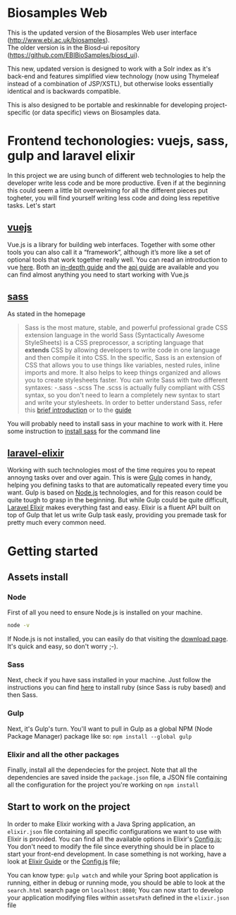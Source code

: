 # Biosamples Web

This is the updated version of the Biosamples Web user interface (http://www.ebi.ac.uk/biosamples).  
The older version is in the Biosd-ui repository (https://github.com/EBIBioSamples/biosd_ui).
 
This new, updated version is designed to work with a Solr index as it's back-end and features simplified view technology (now using Thymeleaf instead of a combination of JSP/XSTL), but otherwise looks essentially identical and is backwards compatible.

This is also designed to be portable and reskinnable for developing project-specific (or data specific) views on Biosamples data.

# Frontend techonologies: vuejs, sass, gulp and laravel elixir

In this project we are using bunch of different web technologies to help the developer write less code and be more productive. 
Even if at the beginning this could seem a little bit overwelming for all the different pieces put togheter, you will find yourself writing less code and doing less repetitive tasks.
Let's start

## [vuejs](vuejs.org)
Vue.js is a library for building web interfaces. Together with some other tools you can also call it a “framework”, although it’s more like a set of optional tools that work together really well.
You can read an introduction to vue [here](http://blog.evanyou.me/2015/10/25/vuejs-re-introduction/). Both an [in-depth guide](http://vuejs.org/guide/) and the [api guide](http://vuejs.org/api/) are available and you can find almost anything you need to start working with Vue.js

## [sass](http://sass-lang.com/guide)
As stated in the homepage
> Sass is the most mature, stable, and powerful professional grade CSS extension language in the world
Sass (Syntactically Awesome StyleSheets) is a CSS preprocessor, a scripting language that __extends__ CSS by allowing developers to write code in one language and then compile it into CSS. In the specific, Sass is an extension of CSS that allows you to use things like variables, nested rules, inline imports and more. It also helps to keep things organized and allows you to create stylesheets faster.
You can write Sass with two different syntaxes: 
-.sass
-.scss
The .scss is actually fully compliant with CSS syntax, so you don't need to learn a completely new syntax to start and write your stylesheets.
In order to better understand Sass, refer this [brief introduction](http://www.creativebloq.com/web-design/what-is-sass-111517618) or to the [guide](http://sass-lang.com/guide)

You will probably need to install sass in your machine to work with it. Here some instruction to [install sass](http://sass-lang.com/install) for the command line 
## [laravel-elixir](https://laravel.com/docs/5.0/elixir)
Working with such technologies 
most of the time requires you to repeat annoyng tasks over and over again. This is were [Gulp](http://gulpjs.com/) comes in handy, helping you defining tasks to that are automatically repeated every time you want.
Gulp is based on [Node.js](https://nodejs.org/en/) technologies, and for this reason could be quite tough to grasp in the beginning.
But while Gulp could be quite difficult, [Laravel Elixir](https://laravel.com/docs/5.0/elixir) makes everything fast and easy. 
Elixir is a fluent API built on top of Gulp that let us write Gulp task easly, providing you premade task for pretty much every common need.


# Getting started 
## Assets install

### Node
First of all you need to ensure Node.js is installed on your machine.
```bash
node -v
```
If Node.js is not installed, you can easily do that visiting the [download page](http://nodejs.org/download/). It's quick and easy, so don't worry ;-).

### Sass
Next, check if you have sass installed in your machine. Just follow the instructions you can find [here](http://sass-lang.com/install) to install ruby (since Sass is ruby based) and then Sass.

### Gulp
Next, it's Gulp's turn. You'll want to pull in Gulp as a global NPM (Node Package Manager) package like so:
`
npm install --global gulp
`

### Elixir and all the other packages
Finally, install all the dependecies for the project. Note that all the dependencies are saved inside the `package.json` file, a JSON file containing all the configuration for the project you're working on
`
npm install
`

## Start to work on the project

In order to make Elixir working with a Java Spring application, an `elixir.json` file containing all specific configurations we want to use with Elixir is provided. You can find all the available options in Elixir's [Config.js](https://github.com/laravel/elixir/blob/master/Config.js);
You don't need to modify the file since everything should be in place to start your front-end development. In case something is not working, have a look at [Elixir Guide](https://laravel.com/docs/5.0/elixir) or the [Config.js](https://github.com/laravel/elixir/blob/master/Config.js) file;

You can know type:
`
gulp watch
`
and while your Spring boot application is running, either in debug or running mode, you should be able to look at the `search.html` search page on `localhost:8080`;
You can now start to develop your application modifying files within `assetsPath` defined in the `elixir.json` file


